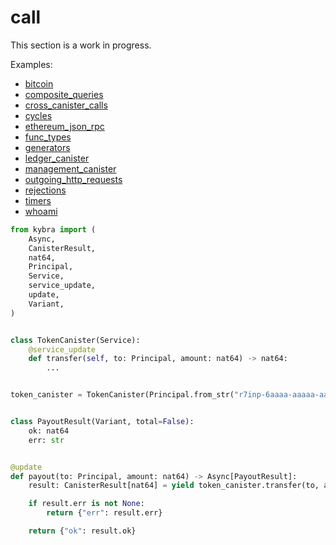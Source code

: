 # call

This section is a work in progress.

Examples:

-   [bitcoin](https://github.com/demergent-labs/kybra/tree/main/examples/bitcoin)
-   [composite_queries](https://github.com/demergent-labs/kybra/tree/main/examples/composite_queries)
-   [cross_canister_calls](https://github.com/demergent-labs/kybra/tree/main/examples/cross_canister_calls)
-   [cycles](https://github.com/demergent-labs/kybra/tree/main/examples/cycles)
-   [ethereum_json_rpc](https://github.com/demergent-labs/kybra/tree/main/examples/ethereum_json_rpc)
-   [func_types](https://github.com/demergent-labs/kybra/tree/main/examples/func_types)
-   [generators](https://github.com/demergent-labs/kybra/tree/main/examples/generators)
-   [ledger_canister](https://github.com/demergent-labs/kybra/tree/main/examples/ledger_canister)
-   [management_canister](https://github.com/demergent-labs/kybra/tree/main/examples/management_canister)
-   [outgoing_http_requests](https://github.com/demergent-labs/kybra/tree/main/examples/outgoing_http_requests)
-   [rejections](https://github.com/demergent-labs/kybra/tree/main/examples/rejections)
-   [timers](https://github.com/demergent-labs/kybra/tree/main/examples/timers)
-   [whoami](https://github.com/demergent-labs/kybra/tree/main/examples/motoko_examples/whoami)

```python
from kybra import (
    Async,
    CanisterResult,
    nat64,
    Principal,
    Service,
    service_update,
    update,
    Variant,
)


class TokenCanister(Service):
    @service_update
    def transfer(self, to: Principal, amount: nat64) -> nat64:
        ...


token_canister = TokenCanister(Principal.from_str("r7inp-6aaaa-aaaaa-aaabq-cai"))


class PayoutResult(Variant, total=False):
    ok: nat64
    err: str


@update
def payout(to: Principal, amount: nat64) -> Async[PayoutResult]:
    result: CanisterResult[nat64] = yield token_canister.transfer(to, amount)

    if result.err is not None:
        return {"err": result.err}

    return {"ok": result.ok}
```

